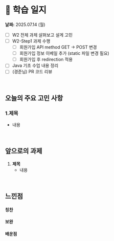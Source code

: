 # 📝 학습 일지  
**날짜:** 2025.07.14 (월)
- [ ] W2 전체 과제 살펴보고 설계 고민
- [ ] W2-Step1 과제 수행
  - [ ] 회원가입 API method GET -> POST 변경
  - [ ] 회원가입 정보 이베일 추가 (static 파일 변경 필요)
  - [ ] 회원가입 후 redirection 적용
- [ ] Java 기초 수업 내용 정리
- [ ] (경준님) PR 코드 리뷰
<br/>


## 오늘의 주요 고민 사항

### 1.제목
- 내용

<br/>


## 앞으로의 과제  

1. **제목**  
   - 내용

<br/>

## 느낀점

#### 칭찬

#### 보완

#### 배운점

<br/>



